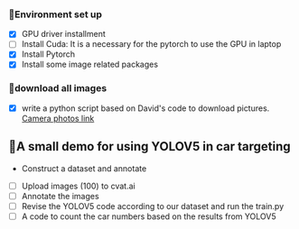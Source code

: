


### 🌲Environment set up
- [x] GPU driver installment
- [ ] Install Cuda: It is a necessary for the pytorch to use the GPU in laptop
- [x] Install Pytorch
- [x] Install some image related packages

### 🌳download all images
- [x] write a python script based on David's code to download pictures. 
[Camera photos link](https://511.idaho.gov/#:MyRoutes)

## 🌴A small demo for using YOLOV5 in car targeting
- Construct a dataset and annotate
- [ ] Upload images (100) to cvat.ai
- [ ] Annotate the images
- [ ] Revise the YOLOV5 code according to our dataset and run the train.py
- [ ] A code to count the car numbers based on the results from YOLOV5
